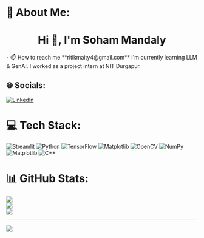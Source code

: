 # 💫 About Me:
<h1 align="center">Hi 👋, I'm Soham Mandaly</h1>
- 📫 How to reach me **ritikmaity4@gmail.com**
I'm currently learning LLM &  GenAI. I worked as a project intern at NIT Durgapur.


## 🌐 Socials:
[![LinkedIn](https://img.shields.io/badge/LinkedIn-%230077B5.svg?logo=linkedin&logoColor=white)](https://linkedin.com/in/https://www.linkedin.com/in/sohammandal1/) 

# 💻 Tech Stack:
![Streamlit](https://img.shields.io/badge/Streamlit-%23FE4B4B.svg?style=for-the-badge&logo=streamlit&logoColor=white) ![Python](https://img.shields.io/badge/python-3670A0?style=for-the-badge&logo=python&logoColor=ffdd54) ![TensorFlow](https://img.shields.io/badge/TensorFlow-%23FF6F00.svg?style=for-the-badge&logo=TensorFlow&logoColor=white) ![Matplotlib](https://img.shields.io/badge/Matplotlib-%23ffffff.svg?style=for-the-badge&logo=Matplotlib&logoColor=black) ![OpenCV](https://img.shields.io/badge/opencv-%23white.svg?style=for-the-badge&logo=opencv&logoColor=white) ![NumPy](https://img.shields.io/badge/numpy-%23013243.svg?style=for-the-badge&logo=numpy&logoColor=white) ![Matplotlib](https://img.shields.io/badge/Matplotlib-%23ffffff.svg?style=for-the-badge&logo=Matplotlib&logoColor=black) ![C++](https://img.shields.io/badge/c++-%2300599C.svg?style=for-the-badge&logo=c%2B%2B&logoColor=white)
# 📊 GitHub Stats:
![](https://github-readme-stats.vercel.app/api?username=Carnage203&theme=dark&hide_border=false&include_all_commits=false&count_private=false)<br/>
![](https://nirzak-streak-stats.vercel.app/?user=Carnage203&theme=dark&hide_border=false)<br/>
![](https://github-readme-stats.vercel.app/api/top-langs/?username=Carnage203&theme=dark&hide_border=false&include_all_commits=false&count_private=false&layout=compact)

---
[![](https://visitcount.itsvg.in/api?id=Carnage203&icon=0&color=0)](https://visitcount.itsvg.in)

<!-- Proudly created with GPRM ( https://gprm.itsvg.in ) -->

